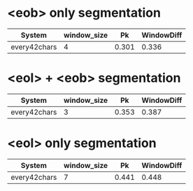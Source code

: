# \<eob> only segmentation

| System       | window_size | Pk    | WindowDiff |
|--------------|-------------|-------|------------|
| every42chars | 4           | 0.301 | 0.336      |

# \<eol> + \<eob> segmentation

| System       | window_size | Pk    | WindowDiff |
|--------------|-------------|-------|------------|
| every42chars | 3           | 0.353 | 0.387      |

# \<eol> only segmentation

| System       | window_size | Pk    | WindowDiff |
|--------------|-------------|-------|------------|
| every42chars | 7           | 0.441 |  0.448      |
